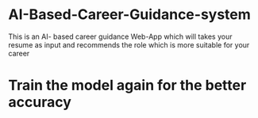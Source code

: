 # AI-Based-Career-Guidance-system
This is an AI- based career guidance Web-App which will takes your resume as input and recommends the role which is more suitable for your career

# Train the model again for the better accuracy 

